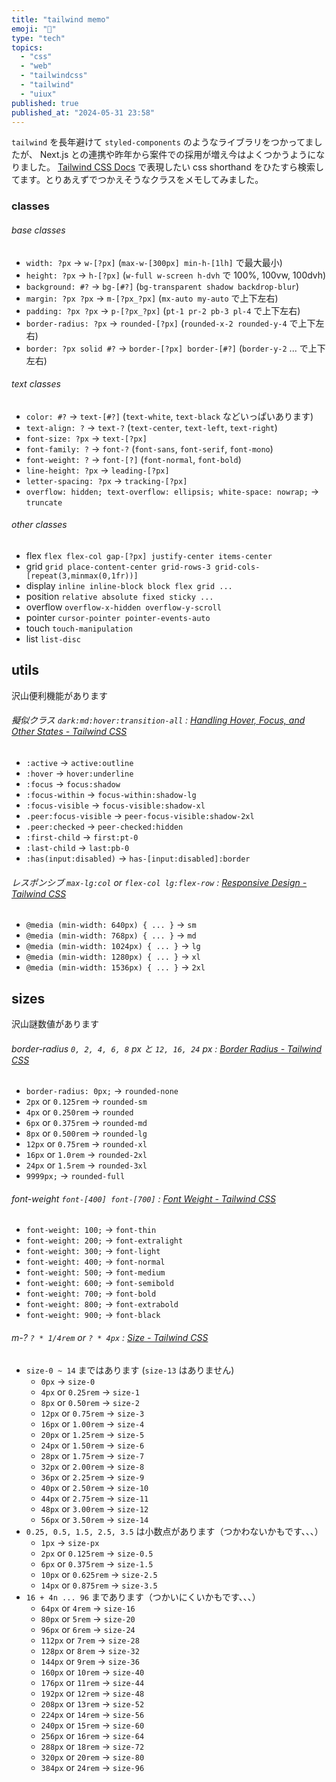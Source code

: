 ```yaml
---
title: "tailwind memo"
emoji: "🍃"
type: "tech"
topics:
  - "css"
  - "web"
  - "tailwindcss"
  - "tailwind"
  - "uiux"
published: true
published_at: "2024-05-31 23:58"
---
```


`tailwind` を長年避けて `styled-components` のようなライブラリをつかってましたが、 Next.js との連携や昨年から案件での採用が増え今はよくつかうようになりました。
[Tailwind CSS Docs][docs] で表現したい css shorthand をひたすら検索してます。とりあえずでつかえそうなクラスをメモしてみました。

[docs]: https://tailwindcss.com/docs/utility-first

### classes

###### base classes

<!-- prettier-ignore -->
- `width: ?px`        		→		`w-[?px]` (`max-w-[300px] min-h-[1lh]` で最大最小)
- `height: ?px`       		→		`h-[?px]` (`w-full w-screen h-dvh` で 100%, 100vw, 100dvh)
- `background: #?`    		→		`bg-[#?]` (`bg-transparent shadow backdrop-blur`)
- `margin: ?px ?px`   		→		`m-[?px_?px]` (`mx-auto my-auto` で上下左右)
- `padding: ?px ?px`  		→		`p-[?px_?px]` (`pt-1 pr-2 pb-3 pl-4` で上下左右)
- `border-radius: ?px`		→		`rounded-[?px]` (`rounded-x-2 rounded-y-4` で上下左右)
- `border: ?px solid #?`	→		`border-[?px] border-[#?]` (`border-y-2` ... で上下左右)

###### text classes

<!-- prettier-ignore -->
- `color: #?`          		→		`text-[#?]` (`text-white`, `text-black` などいっぱいあります)
- `text-align: ?`      		→		`text-?` (`text-center`, `text-left`, `text-right`)
- `font-size: ?px`    		→		`text-[?px]`
- `font-family: ?`    		→		`font-?` (`font-sans`, `font-serif`, `font-mono`)
- `font-weight: ?`    		→		`font-[?]` (`font-normal`, `font-bold`)
- `line-height: ?px`  		→		`leading-[?px]`
- `letter-spacing: ?px`		→		`tracking-[?px]`
- `overflow: hidden; text-overflow: ellipsis; white-space: nowrap;` → `truncate`

###### other classes

- flex `flex flex-col gap-[?px] justify-center items-center`
- grid `grid place-content-center grid-rows-3 grid-cols-[repeat(3,minmax(0,1fr))]`
- display `inline inline-block block flex grid ...`
- position `relative absolute fixed sticky ...`
- overflow `overflow-x-hidden overflow-y-scroll`
- pointer `cursor-pointer pointer-events-auto`
- touch `touch-manipulation`
- list `list-disc`

## utils

沢山便利機能があります

###### 擬似クラス `dark:md:hover:transition-all` : [Handling Hover, Focus, and Other States - Tailwind CSS](https://tailwindcss.com/docs/hover-focus-and-other-states)

<!-- prettier-ignore -->
- `:active`              		→		`active:outline`
- `:hover`              		→		`hover:underline`
- `:focus`              		→		`focus:shadow`
- `:focus-within`        		→		`focus-within:shadow-lg`
- `:focus-visible`      		→		`focus-visible:shadow-xl`
- `.peer:focus-visible`  		→		`peer-focus-visible:shadow-2xl`
- `.peer:checked`       		→		`peer-checked:hidden`
- `:first-child`        		→		`first:pt-0`
- `:last-child`         		→		`last:pb-0`
- `:has(input:disabled)`		→		`has-[input:disabled]:border`

###### レスポンシブ `max-lg:col` or `flex-col lg:flex-row` : [Responsive Design - Tailwind CSS](https://tailwindcss.com/docs/responsive-design)

<!-- prettier-ignore -->
- `@media (min-width: 640px) { ... }` 		→		`sm`
- `@media (min-width: 768px) { ... }`  		→		`md`
- `@media (min-width: 1024px) { ... }`		→		`lg`
- `@media (min-width: 1280px) { ... }`		→		`xl`
- `@media (min-width: 1536px) { ... }`		→		`2xl`

## sizes

沢山謎数値があります

###### border-radius `0, 2, 4, 6, 8` px と `12, 16, 24` px : [Border Radius - Tailwind CSS](https://tailwindcss.com/docs/border-radius)

<!-- prettier-ignore -->
- `border-radius: 0px;` 		→		`rounded-none`
- `2px` or `0.125rem` 		→		`rounded-sm`
- `4px` or `0.250rem` 		→		`rounded`
- `6px` or `0.375rem` 		→		`rounded-md`
- `8px` or `0.500rem` 		→		`rounded-lg`
- `12px` or `0.75rem` 		→		`rounded-xl`
- `16px` or `1.0rem`   		→		`rounded-2xl`
- `24px` or `1.5rem`  		→		`rounded-3xl`
- `9999px;`           		→		`rounded-full`

###### font-weight `font-[400] font-[700]` : [Font Weight - Tailwind CSS](https://tailwindcss.com/docs/font-weight)

<!-- prettier-ignore -->
- `font-weight: 100;`		→		`font-thin`
- `font-weight: 200;`		→		`font-extralight`
- `font-weight: 300;`		→		`font-light`
- `font-weight: 400;`		→		`font-normal`
- `font-weight: 500;`		→		`font-medium`
- `font-weight: 600;`		→		`font-semibold`
- `font-weight: 700;`		→		`font-bold`
- `font-weight: 800;`		→		`font-extrabold`
- `font-weight: 900;`		→		`font-black`

###### m-? `? * 1/4rem` or `? * 4px` : [Size - Tailwind CSS](https://tailwindcss.com/docs/size)

<!-- prettier-ignore -->
- `size-0 ~ 14` まではあります (`size-13` はありません)
     - `0px`              		→		`size-0`
     - `4px`  or `0.25rem`		→		`size-1`
     - `8px`  or `0.50rem`		→		`size-2`
     - `12px` or `0.75rem`		→		`size-3`
     - `16px` or `1.00rem` 		→		`size-4`
     - `20px` or `1.25rem`		→		`size-5`
     - `24px` or `1.50rem`		→		`size-6`
     - `28px` or `1.75rem`		→		`size-7`
     - `32px` or `2.00rem` 		→		`size-8`
     - `36px` or `2.25rem`		→		`size-9`
     - `40px` or `2.50rem` 		→		`size-10`
     - `44px`  or `2.75rem`		→		`size-11`
     - `48px`  or `3.00rem` 		→		`size-12`
     - `56px`  or `3.50rem`		→		`size-14`
- `0.25, 0.5, 1.5, 2.5, 3.5` は小数点があります（つかわないかもです、、、）
     - `1px`              		→		`size-px`
     - `2px`  or `0.125rem`		→		`size-0.5`
     - `6px`  or `0.375rem`		→		`size-1.5`
     - `10px` or `0.625rem`		→		`size-2.5`
     - `14px` or `0.875rem`		→		`size-3.5`
- `16 + 4n ... 96` まであります（つかいにくいかもです、、、）
     - `64px`  or `4rem`   		→		`size-16`
     - `80px`  or `5rem`   		→		`size-20`
     - `96px`  or `6rem`   		→		`size-24`
     - `112px` or `7rem`   		→		`size-28`
     - `128px` or `8rem`   		→		`size-32`
     - `144px` or `9rem`   		→		`size-36`
     - `160px` or `10rem`  		→		`size-40`
     - `176px` or `11rem`  		→		`size-44`
     - `192px` or `12rem`  		→		`size-48`
     - `208px` or `13rem`  		→		`size-52`
     - `224px` or `14rem`  		→		`size-56`
     - `240px` or `15rem`  		→		`size-60`
     - `256px` or `16rem`  		→		`size-64`
     - `288px` or `18rem`  		→		`size-72`
     - `320px` or `20rem`  		→		`size-80`
     - `384px` or `24rem`  		→		`size-96`
